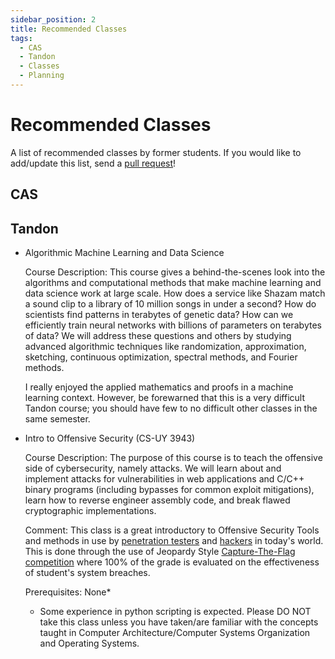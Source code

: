 ```yaml
---
sidebar_position: 2
title: Recommended Classes
tags:
  - CAS
  - Tandon
  - Classes
  - Planning
---
```


# Recommended Classes

A list of recommended classes by former students. If you would like to add/update this list, send a [pull request](https://github.com/BUGS-NYU/nyu-cs-wiki/pulls)!

## CAS

## Tandon

- Algorithmic Machine Learning and Data Science
  
  Course Description: This course gives a behind-the-scenes look into the algorithms and computational methods that make machine learning and data science work at large scale. How does a service like Shazam match a sound clip to a library of 10 million songs in under a second? How do scientists find patterns in terabytes of genetic data? How can we efficiently train neural networks with billions of parameters on terabytes of data? We will address these questions and others by studying advanced algorithmic techniques like randomization, approximation, sketching, continuous optimization, spectral methods, and Fourier methods.

  I really enjoyed the applied mathematics and proofs in a machine learning context. However, be forewarned that this is a very difficult Tandon course; you should have few to no difficult other classes in the same semester. 

- Intro to Offensive Security (CS-UY 3943)

  Course Description: The purpose of this course is to teach the offensive side of cybersecurity, namely attacks. We will learn about and implement attacks for vulnerabilities in web applications and C/C++ binary programs (including bypasses for common exploit mitigations), learn how to reverse engineer assembly code, and break flawed cryptographic implementations.

  Comment: This class is a great introductory to Offensive Security Tools and methods in use by [penetration testers](https://www.synopsys.com/glossary/what-is-penetration-testing.html) and [hackers](https://cyberonline.sdsu.edu/blog/penetration-testing-vs-ethical-hacking/) in today's world. This is done through the use of Jeopardy Style [Capture-The-Flag competition](https://en.wikipedia.org/wiki/Capture_the_flag_(cybersecurity)) where 100% of the grade is evaluated on the effectiveness of student's system breaches.

  Prerequisites: None*

  * Some experience in python scripting is expected. Please DO NOT take this class unless you have taken/are familiar with the concepts taught in Computer Architecture/Computer Systems Organization and Operating Systems.
